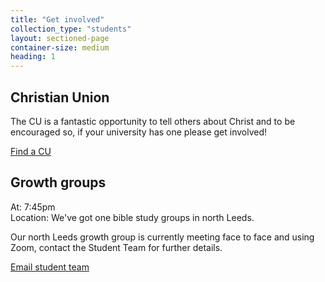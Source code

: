 ```yaml
---
title: "Get involved"
collection_type: "students"
layout: sectioned-page
container-size: medium
heading: 1
---
```


## Christian Union

The CU is a fantastic opportunity to tell others about Christ and to be encouraged so, if your university has one please get involved!

  <div class="text-center">
    <a class="button accent-button" href="https://www.uccf.org.uk/christian-unions">Find a CU</a>
  </div>

## Growth groups

At: 7:45pm  
Location: We've got one bible study groups in north Leeds. 

Our north Leeds growth group is currently meeting face to face and using Zoom, contact the Student Team for further details.

  <div class="text-center">
    <a class="button accent-button" href="{{ site.data.contact.studentmail }}">Email student team</a>
  </div>
